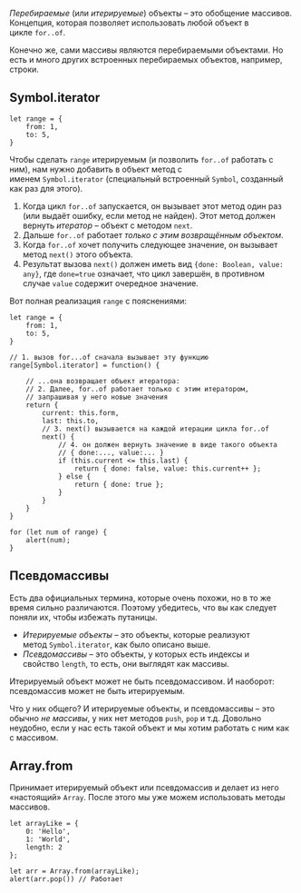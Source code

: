 _Перебираемые_ (или _итерируемые_) объекты – это обобщение массивов. Концепция, которая позволяет использовать любой объект в цикле `for..of`.

Конечно же, сами массивы являются перебираемыми объектами. Но есть и много других встроенных перебираемых объектов, например, строки.

## Symbol.iterator
```JS
let range = {
	from: 1,
	to: 5,
}
```
Чтобы сделать `range` итерируемым (и позволить `for..of` работать с ним), нам нужно добавить в объект метод с именем `Symbol.iterator` (специальный встроенный `Symbol`, созданный как раз для этого).

1. Когда цикл `for..of` запускается, он вызывает этот метод один раз (или выдаёт ошибку, если метод не найден). Этот метод должен вернуть _итератор_ – объект с методом `next`.
2. Дальше `for..of` работает _только с этим возвращённым объектом_.
3. Когда `for..of` хочет получить следующее значение, он вызывает метод `next()` этого объекта.
4. Результат вызова `next()` должен иметь вид `{done: Boolean, value: any}`, где `done=true` означает, что цикл завершён, в противном случае `value` содержит очередное значение.

Вот полная реализация `range` с пояснениями:
```JS
let range = {
	from: 1,
	to: 5,
}

// 1. вызов for...of сначала вызывает эту функцию
range[Symbol.iterator] = function() {

	// ...она возвращает объект итератора:
	// 2. Далее, for..of работает только с этим итератором,
	// запрашивая у него новые значения
	return {
		current: this.form,
		last: this.to,
		// 3. next() вызывается на каждой итерации цикла for..of
		next() {
			// 4. он должен вернуть значение в виде такого объекта 
			// { done:..., value:... }
			if (this.current <= this.last) {
				return { done: false, value: this.current++ };
			} else {
				return { done: true };
			}
		}
	}
}

for (let num of range) {
	alert(num);
}
```
## Псевдомассивы

Есть два официальных термина, которые очень похожи, но в то же время сильно различаются. Поэтому убедитесь, что вы как следует поняли их, чтобы избежать путаницы.

- _Итерируемые объекты_ – это объекты, которые реализуют метод `Symbol.iterator`, как было описано выше.
- _Псевдомассивы_ – это объекты, у которых есть индексы и свойство `length`, то есть, они выглядят как массивы.

Итерируемый объект может не быть псевдомассивом. И наоборот: псевдомассив может не быть итерируемым. 

Что у них общего? И итерируемые объекты, и псевдомассивы – это обычно _не массивы_, у них нет методов `push`, `pop` и т.д. Довольно неудобно, если у нас есть такой объект и мы хотим работать с ним как с массивом.

## Array.from
Принимает итерируемый объект или псевдомассив и делает из него «настоящий» `Array`. После этого мы уже можем использовать методы массивов.

```JS
let arrayLike = {
	0: 'Hello',
	1: 'World',
	length: 2
};

let arr = Array.from(arrayLike);
alert(arr.pop()) // Работает
```